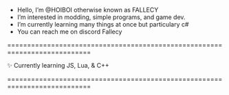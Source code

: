 - Hello, I’m @HOIBOI otherwise known as FALLECY
- I’m interested in modding, simple programs, and game dev.
- I’m currently learning many things at once but particulary c#
- You can reach me on discord Fallecy

===========================================================================

✨ Currently learning JS, Lua, & C++

===========================================================================


<!---
HOIBOI/HOIBOI is a ✨ special ✨ repository because its `README.md` (this file) appears on your GitHub profile.
You can click the Preview link to take a look at your changes.
--->
